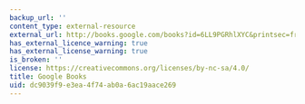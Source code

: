 ```yaml
---
backup_url: ''
content_type: external-resource
external_url: http://books.google.com/books?id=6LL9PGRhlXYC&printsec=frontcover
has_external_licence_warning: true
has_external_license_warning: true
is_broken: ''
license: https://creativecommons.org/licenses/by-nc-sa/4.0/
title: Google Books
uid: dc9039f9-e3ea-4f74-ab0a-6ac19aace269
---
```

